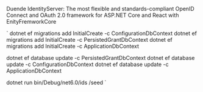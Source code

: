 Duende IdentityServer: The most flexible and standards-compliant OpenID Connect and OAuth 2.0 framework for ASP.NET Core and React with EnityFremworkCore 

`
dotnet ef migrations add InitialCreate -c ConfigurationDbContext
dotnet ef migrations add InitialCreate -c PersistedGrantDbContext
dotnet ef migrations add InitialCreate -c ApplicationDbContext

dotnet ef database update -c PersistedGrantDbContext
dotnet ef database update -c ConfigurationDbContext
dotnet ef database update -c ApplicationDbContext

dotnet run bin/Debug/net6.0/ids /seed
`
